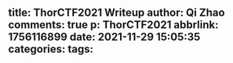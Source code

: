 title: ThorCTF2021 Writeup
author: Qi Zhao
comments: true
p: ThorCTF2021
abbrlink: 1756116899
date: 2021-11-29 15:05:35
categories:
tags:
---
